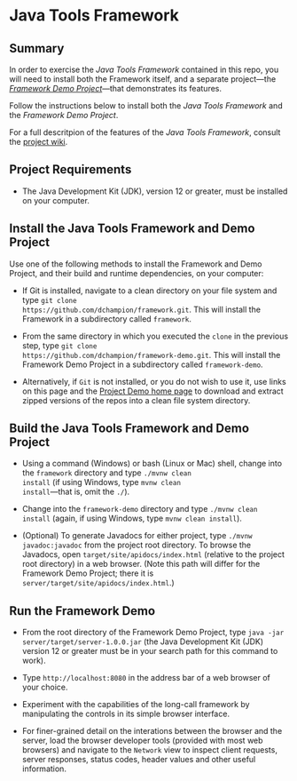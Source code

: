 # Java Tools Framework
## Summary
In order to exercise the <i>Java Tools Framework</i> contained in this repo, you will need to install both the Framework itself, and a separate project&mdash;the <i><a href=https://github.com/dchampion/framework-demo target="_blank">Framework Demo Project</a></i>&mdash;that demonstrates its features.

Follow the instructions below to install both the <i>Java Tools Framework</i> and the <i>Framework Demo Project</i>.

For a full descritpion of the features of the <i>Java Tools Framework</i>, consult the <a href=https://github.com/dchampion/framework/wiki target="_blank">project wiki</a>.

## Project Requirements

* The Java Development Kit (JDK), version 12 or greater, must be installed on your computer.

## Install the Java Tools Framework and Demo Project
Use one of the following methods to install the Framework and  Demo Project, and their build and runtime dependencies, on your computer:

* If Git is installed, navigate to a clean directory on your file system and type <code>git clone https<nolink>://github.com/dchampion/framework.git</code>. This will install the Framework in a subdirectory called <code>framework</code>.

* From the same directory in which you executed the <code>clone</code> in the previous step, type <code>git clone https<nolink>://github.com/dchampion/framework-demo.git</code>. This will install the Framework Demo Project in a subdirectory called <code>framework-demo</code>.

* Alternatively, if <code>Git</code> is not installed, or you do not wish to use it, use links on this page and the <a href=https://github.com/dchampion/framework-demo target="_blank">Project Demo home page</a> to download and extract zipped versions of the repos into a clean file system directory.

## Build the Java Tools Framework and Demo Project
* Using a command (Windows) or bash (Linux or Mac) shell, change into the <code>framework</code> directory and type <code>./mvnw clean install</code> (if using Windows, type <code>mvnw clean install</code>&mdash;that is, omit the <code>./</code>).

* Change into the <code>framework-demo</code> directory and type <code>./mvnw clean install</code> (again, if using Windows, type <code>mvnw clean install</code>).

* (Optional) To generate Javadocs for either project, type <code>./mvnw javadoc:javadoc</code> from the project root directory. To browse the Javadocs, open <code>target/site/apidocs/index.html</code> (relative to the project root directory) in a web browser. (Note this path will differ for the Framework Demo Project; there it is <code>server/target/site/apidocs/index.html</code>.)

## Run the Framework Demo
* From the root directory of the Framework Demo Project, type <code>java -jar server/target/server-1.0.0.jar</code> (the Java Development Kit (JDK) version 12 or greater must be in your search path for this command to work).

* Type <code>http<nolink>://localhost:8080</code> in the address bar of a web browser of your choice.

* Experiment with the capabilities of the long-call framework by manipulating the controls in its simple browser interface.

* For finer-grained detail on the interations between the browser and the server, load the browser developer tools (provided with most web browsers) and navigate to the <code>Network</code> view to inspect client requests, server responses, status codes, header values and other useful information.